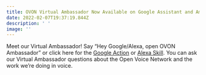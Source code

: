 ```yaml
---
title: OVON Virtual Ambassador Now Available on Google Assistant and Amazon Alexa
date: 2022-02-07T19:37:19.844Z
description: ' '
image: ''
---
```

Meet our Virtual Ambassador! Say “Hey Google/Alexa, open OVON Ambassador” or click here for the <a href="https://assistant.google.com/services/invoke/uid/00000092e88bc874/alm/CgSBbxhMEgIQAQ==?hl=en" target="_blank">Google Action</a> or <a href="https://alexa-skills.amazon.com/apis/custom/skills/amzn1.ask.skill.b2610930-b9e7-4bcf-872d-9419b0345eea/launch" target="_blank">Alexa Skill</a>. You can ask our Virtual Ambassador questions about the Open Voice Network and the work we’re doing in voice.
